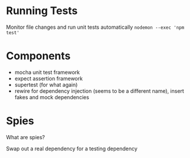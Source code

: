# Running Tests

Monitor file changes and run unit tests automatically
`nodemon --exec 'npm test'`

# Components
* mocha unit test framework
* expect assertion framework
* supertest (for what again)
* rewire for dependency injection (seems to be a different name), insert fakes and mock dependencies

# Spies
What are spies?

Swap out a real dependency for a testing dependency